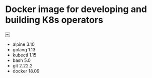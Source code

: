 # Docker image for developing and building K8s operators
￼
- alpine 3.10
- golang 1.13
- kubectl 1.15
- bash 5.0
- git 2.22.2
- docker 18.09

